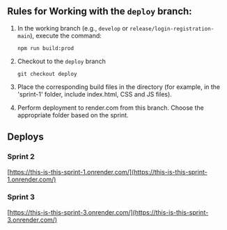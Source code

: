 ## Rules for Working with the `deploy` branch:

1. In the working branch (e.g., `develop` or `release/login-registration-main`), execute the command:
   ```
   npm run build:prod
   ```
2. Checkout to the `deploy` branch
   ```
   git checkout deploy
   ```
3. Place the corresponding build files in the directory (for example, in the 'sprint-1' folder, include index.html, CSS and JS files).

4. Perform deployment to render.com from this branch. Choose the appropriate folder based on the sprint.

## Deploys

### Sprint 2

[https://this-is-this-sprint-1.onrender.com/](https://this-is-this-sprint-1.onrender.com/)

### Sprint 3

[https://this-is-this-sprint-3.onrender.com/](https://this-is-this-sprint-3.onrender.com/)
